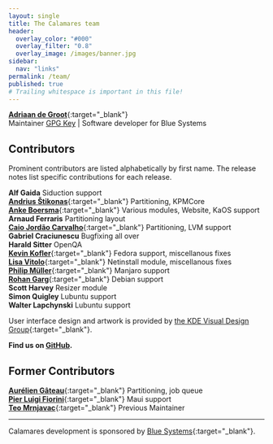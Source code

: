 ```yaml
---
layout: single
title: The Calamares team
header:
  overlay_color: "#000"
  overlay_filter: "0.8"
  overlay_image: /images/banner.jpg
sidebar:
  nav: "links"
permalink: /team/
published: true
# Trailing whitespace is important in this file!
---
```


[**Adriaan de Groot**](https://github.com/adriaandegroot){:target="_blank"}  
Maintainer [GPG Key](pk-7FEA3DA6169C77D6.txt) | Software developer for Blue Systems

## Contributors

Prominent contributors are listed alphabetically by first name. The release notes list specific contributions for each release.

**Alf Gaida**
Siduction support  
[**Andrius Štikonas**](https://github.com/stikonas){:target="_blank"}
Partitioning, KPMCore  
[**Anke Boersma**](https://github.com/demmm){:target="_blank"}
Various modules, Website, KaOS support  
**Arnaud Ferraris**
Partitioning layout  
[**Caio Jordão Carvalho**](https://github.com/cjlcarvalho){:target="_blank"}
Partitioning, LVM support  
**Gabriel Craciunescu**
Bugfixing all over  
**Harald Sitter**
OpenQA  
[**Kevin Kofler**](https://github.com/kkofler){:target="_blank"}
Fedora support, miscellanous fixes  
[**Lisa Vitolo**](https://shainer.github.io/){:target="_blank"}
Netinstall module, miscellanous fixes  
[**Philip Müller**](https://github.com/philmmanjaro){:target="_blank"}
Manjaro support  
[**Rohan Garg**](https://github.com/shadeslayer){:target="_blank"}
Debian support  
**Scott Harvey**
Resizer module  
**Simon Quigley**
Lubuntu support  
**Walter Lapchynski**
Lubuntu support  

User interface design and artwork is provided by [the KDE Visual Design Group](https://vdesign.kde.org/){:target="_blank"}.

**Find us on [GitHub](https://github.com/calamares/calamares/graphs/contributors).**

## Former Contributors

[**Aurélien Gâteau**](https://github.com/agateau){:target="_blank"}
Partitioning, job queue  
[**Pier Luigi Fiorini**](https://github.com/plfiorini){:target="_blank"}
Maui support  
[**Teo Mrnjavac**](https://github.com/teo){:target="_blank"}
Previous Maintainer  

---

Calamares development is sponsored by [Blue Systems](https://www.blue-systems.com/){:target="_blank"}.

